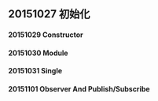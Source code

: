 ## 20151027 初始化

#### 20151029 Constructor

#### 20151030 Module

#### 20151031 Single

#### 20151101 Observer And Publish/Subscribe
